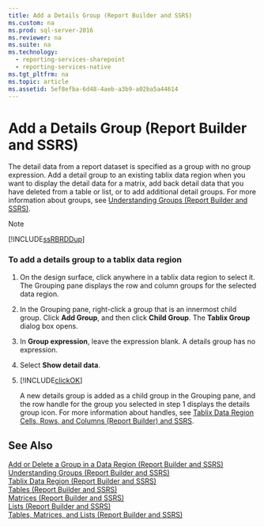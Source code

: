 ```yaml
---
title: Add a Details Group (Report Builder and SSRS)
ms.custom: na
ms.prod: sql-server-2016
ms.reviewer: na
ms.suite: na
ms.technology: 
  - reporting-services-sharepoint
  - reporting-services-native
ms.tgt_pltfrm: na
ms.topic: article
ms.assetid: 5ef8efba-6d48-4aeb-a3b9-a02ba5a44614
---
```

# Add a Details Group (Report Builder and SSRS)
  The detail data from a report dataset is specified as a group with no group expression. Add a detail group to an existing tablix data region when you want to display the detail data for a matrix, add back detail data that you have deleted from a table or list, or to add additional detail groups. For more information about groups, see [Understanding Groups &#40;Report Builder and SSRS&#41;](../Topic/Understanding%20Groups%20\(Report%20Builder%20and%20SSRS\).md).  
  
> [!NOTE]  
>  [!INCLUDE[ssRBRDDup](../../Token\Other/ssRBRDDup_md.md)]  
  
### To add a details group to a tablix data region  
  
1.  On the design surface, click anywhere in a tablix data region to select it. The Grouping pane displays the row and column groups for the selected data region.  
  
2.  In the Grouping pane, right\-click a group that is an innermost child group. Click **Add Group**, and then click **Child Group**. The **Tablix Group** dialog box opens.  
  
3.  In **Group expression**, leave the expression blank. A details group has no expression.  
  
4.  Select **Show detail data**.  
  
5.  [!INCLUDE[clickOK](../../Token\Other/clickOK_md.md)]  
  
     A new details group is added as a child group in the Grouping pane, and the row handle for the group you selected in step 1 displays the details group icon. For more information about handles, see [Tablix Data Region Cells, Rows, and Columns &#40;Report Builder&#41; and SSRS](../Topic/Tablix%20Data%20Region%20Cells,%20Rows,%20and%20Columns%20\(Report%20Builder\)%20and%20SSRS.md).  
  
## See Also  
 [Add or Delete a Group in a Data Region &#40;Report Builder and SSRS&#41;](../Topic/Add%20or%20Delete%20a%20Group%20in%20a%20Data%20Region%20\(Report%20Builder%20and%20SSRS\).md)   
 [Understanding Groups &#40;Report Builder and SSRS&#41;](../Topic/Understanding%20Groups%20\(Report%20Builder%20and%20SSRS\).md)   
 [Tablix Data Region &#40;Report Builder and SSRS&#41;](../Topic/Tablix%20Data%20Region%20\(Report%20Builder%20and%20SSRS\).md)   
 [Tables &#40;Report Builder  and SSRS&#41;](../Topic/Tables%20\(Report%20Builder%20%20and%20SSRS\).md)   
 [Matrices &#40;Report Builder and SSRS&#41;](../Topic/Matrices%20\(Report%20Builder%20and%20SSRS\).md)   
 [Lists &#40;Report Builder and SSRS&#41;](../Topic/Lists%20\(Report%20Builder%20and%20SSRS\).md)   
 [Tables, Matrices, and Lists &#40;Report Builder and SSRS&#41;](../Topic/Tables,%20Matrices,%20and%20Lists%20\(Report%20Builder%20and%20SSRS\).md)  
  
  